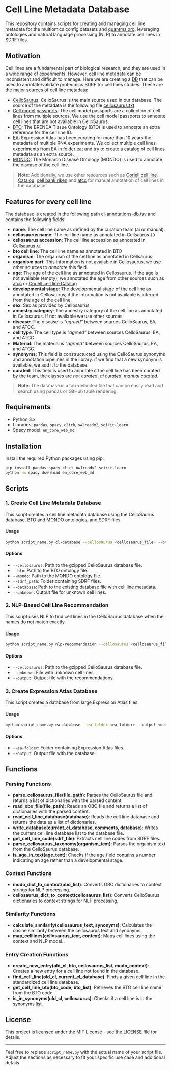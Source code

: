 # Cell Line Metadata Database

This repository contains scripts for creating and managing cell line metadata for the multiomics config datasets and [quantms.org](https://quantms.org), leveraging ontologies and natural language processing (NLP) to annotate cell lines in SDRF files. 

## Motivation

Cell lines are a fundamental part of biological research, and they are used in a wide range of experiments. However, cell line metadata can be inconsistent and difficult to manage. Here we are creating a [DB](cl-annotations-db.tsv) that can be used to annotate/validate proteomics SDRF for cell lines studies. These are the major sources of cell line metadata:

- [CelloSaurus](https://web.expasy.org/cellosaurus/): CelloSaurus is the main source used in our database. The source of the metadata is the following file [cellosaurus.txt](https://ftp.expasy.org/databases/cellosaurus/cellosaurus.txt)
- [Cell model passports](https://cog.sanger.ac.uk/cmp/download/model_list_20240110.csv): The cell model passports are a collection of cell lines from multiple sources. We use the cell model passports to annotate cell lines that are not available in CelloSaurus.
- [BTO](https://bioportal.bioontology.org/ontologies/BTO): The BRENDA Tissue Ontology (BTO) is used to annotate an extra reference for the cell line ID. 
- [EA](https://https://www.ebi.ac.uk/gxa): Expression Atlas has been curating for more than 10 years the metadata of multiple RNA experiments. We collect multiple cell lines experiments from EA in folder [ea](ea); and try to create a catalog of cell lines metadata as an extra source.
- [MONDO](https://bioportal.bioontology.org/ontologies/MONDO): The Monarch Disease Ontology (MONDO) is used to annotate the disease of the cell line.

> **Note**: Additionally, we use other resources such as [Coriell cell line Catalog](https://www.coriell.org/), [cell bank riken](https://cell.brc.riken.jp/en/) and [atcc](https://www.atcc.org/) for manual annotation of cell lines in the database. 

## Features for every cell line

The database is created in the following path [cl-annotations-db.tsv](cl-annotations-db.tsv) and contains the following fields:

- **name**: The cell line name as defined by the curation team (ai or manual).
- **cellosaurus name**: The cell line name as annotated in Cellsaurus `ID` 
- **cellosaurus accession**: The cell line accession as annotated in Cellsaurus `AC`
- **bto cell line**: The cell line name as annotated in BTO
- **organism**: The organism of the cell line as annotated in Cellsaurus
- **organism part**: This information is not available in Cellosaurus, we use other sources to _annotate_ this field.
- **age**: The age of the cell line as annotated in Cellosaurus. If the age is not available (empty), we annotated the age from other sources such as [atcc](https://www.atcc.org/) or [Coriell cell line Catalog](https://www.coriell.org/)
- **developmental stage**: The developmental stage of the cell line as annotated in Cellosaurus; if the information is not available is inferred from the age of the cell line. 
- **sex**: Sex as provided by Cellosaurus
- **ancestry category**: The ancestry category of the cell line as annotated in Cellosaurus. If not available we use other sources. 
- **disease**: The disease is _"agreed"_ between sources CelloSaurus, EA, and ATCC.  
- **cell type**: The cell type is _"agreed"_ between sources CelloSaurus, EA, and ATCC.
- **Material**: The material is _"agreed"_ between sources CelloSaurus, EA, and ATCC.
- **synonyms**: This field is constructucted using the CelloSaurus synonyms and annotation pipelines in the library. if we find that a new synonym is available, we add it to the database.
- **curated**: This field is used to annotate if the cell line has been curated by the team, the classes are _not curated_, _ai curated_, _manual curated_.

> **Note**: The database is a tab-delimited file that can be easily read and search using pandas or GitHub table rendering. 

## Requirements

- Python 3.x
- Libraries: `pandas`, `spacy`, `click`, `owlready2`, `scikit-learn`
- Spacy model: `en_core_web_md`

## Installation

Install the required Python packages using pip:

```sh
pip install pandas spacy click owlready2 scikit-learn
python -m spacy download en_core_web_md
```

## Scripts

### 1. Create Cell Line Metadata Database

This script creates a cell line metadata database using the CelloSaurus database, BTO and MONDO ontologies, and SDRF files.

#### Usage

```sh
python script_name.py cl-database --cellosaurus <cellosaurus_file> --bto <bto_file> --mondo <mondo_file> --sdrf_path <sdrf_folder> --database <database_file> --unknown <unknown_file>
```

#### Options

- `--cellosaurus`: Path to the gzipped CelloSaurus database file.
- `--bto`: Path to the BTO ontology file.
- `--mondo`: Path to the MONDO ontology file.
- `--sdrf_path`: Folder containing SDRF files.
- `--database`: Path to the existing database file with cell line metadata.
- `--unknown`: Output file for unknown cell lines.

### 2. NLP-Based Cell Line Recommendation

This script uses NLP to find cell lines in the CelloSaurus database when the names do not match exactly.

#### Usage

```sh
python script_name.py nlp-recommendation --cellosaurus <cellosaurus_file> --unknown <unknown_file> --output <output_file>
```

#### Options

- `--cellosaurus`: Path to the gzipped CelloSaurus database file.
- `--unknown`: File with unknown cell lines.
- `--output`: Output file with the recommendations.

### 3. Create Expression Atlas Database

This script creates a database from large Expression Atlas files.

#### Usage

```sh
python script_name.py ea-database --ea-folder <ea_folder> --output <output_file>
```

#### Options

- `--ea-folder`: Folder containing Expression Atlas files.
- `--output`: Output file with the database.

## Functions

### Parsing Functions

- **parse_cellosaurus_file(file_path)**: Parses the CelloSaurus file and returns a list of dictionaries with the parsed content.
- **read_obo_file(file_path)**: Reads an OBO file and returns a list of dictionaries with the parsed content.
- **read_cell_line_database(database)**: Reads the cell line database and returns the data as a list of dictionaries.
- **write_database(current_cl_database, comments, database)**: Writes the current cell line database list to the database file.
- **get_cell_line_code(sdrf_file)**: Extracts cell line codes from SDRF files.
- **parse_cellosaurus_taxonomy(organism_text)**: Parses the organism text from the CelloSaurus database.
- **is_age_in_text(age_text)**: Checks if the age field contains a number indicating an age rather than a developmental stage.

### Context Functions

- **modo_dict_to_context(obo_list)**: Converts OBO dictionaries to context strings for NLP processing.
- **cellosaurus_dict_to_context(cellosaurus_list)**: Converts CelloSaurus dictionaries to context strings for NLP processing.

### Similarity Functions

- **calculate_similarity(cellosaurus_text, synonyms)**: Calculates the cosine similarity between the cellosaurus text and synonyms.
- **map_celllines(cellosaurus_text, context)**: Maps cell lines using the context and NLP model.

### Entry Creation Functions

- **create_new_entry(old_cl, bto, cellosaurus_list, modo_context)**: Creates a new entry for a cell line not found in the database.
- **find_cell_line(old_cl, current_cl_database)**: Finds a given cell line in the standardized cell line database.
- **get_cell_line_bto(bto_code, bto_list)**: Retrieves the BTO cell line name from the BTO code.
- **is_in_synonyms(old_cl, cellosaurus)**: Checks if a cell line is in the synonyms list.

## License

This project is licensed under the MIT License - see the [LICENSE](LICENSE) file for details.

---

Feel free to replace `script_name.py` with the actual name of your script file. Adjust the sections as necessary to fit your specific use case and additional details.
